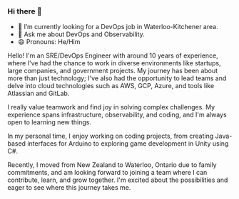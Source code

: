### Hi there 👋

- 👯 I’m currently looking for a DevOps job in Waterloo-Kitchener area.
- 💬 Ask me about DevOps and Observability.
- 😄 Pronouns: He/Him

Hello! I'm an SRE/DevOps Engineer with around 10 years of experience, where I've had the chance to work in diverse environments like startups, large companies, and government projects. My journey has been about more than just technology; I've also had the opportunity to lead teams and delve into cloud technologies such as AWS, GCP, Azure, and tools like Atlassian and GitLab.

I really value teamwork and find joy in solving complex challenges. My experience spans infrastructure, observability, and coding, and I'm always open to learning new things.

In my personal time, I enjoy working on coding projects, from creating Java-based interfaces for Arduino to exploring game development in Unity using C#.

Recently, I moved from New Zealand to Waterloo, Ontario due to family commitments, and am looking forward to joining a team where I can contribute, learn, and grow together. I'm excited about the possibilities and eager to see where this journey takes me.
<!--
**taro-ball/taro-ball** is a ✨ _special_ ✨ repository because its `README.md` (this file) appears on your GitHub profile.

Here are some ideas to get you started:

- 🔭 I’m currently working on ...
- 🌱 I’m currently learning ...
- 👯 I’m looking to collaborate on ...
- 🤔 I’m looking for help with ...
- 💬 Ask me about ...
- 📫 How to reach me: ...
- 😄 Pronouns: ...
- ⚡ Fun fact: ...
-->
